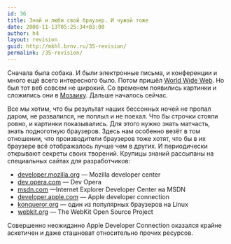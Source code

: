 ```yaml
---
id: 36
title: Знай и люби свой браузер. И чужой тоже
date: 2008-11-13T05:25:34+03:00
author: h4
layout: revision
guid: http://mkhl.brnv.ru/35-revision/
permalink: /35-revision/
---
```

Сначала была собака. И были электронные письма, и конференции и много ещё всего интересного было. Потом пришёл [World Wide Web](http://www.w3.org/People/Berners-Lee/WorldWideWeb.html). Но был тот веб совсем не широкий. Со временем появились картинки и сложились они в [Мозаику](http://ru.wikipedia.org/wiki/NCSA_Mosaic). Дальше началось сейчас.

Все мы хотим, что бы результат наших бессонных ночей не пропал даром, не развалился, не поплыл и не поехал. Что бы строчки стояли ровно, и картинки показывались. Для этого нужно знать матчасть, знать подноготную браузеров. Здесь нам особенно везёт в том отношении, что производители браузеров тоже хотят, что бы в их браузере всё отображалось лучше чем в других. И периодически открывают секреты своих творений. Крупицы знаний рассыпаны на специальных сайтах для разработчиков:

  * [developer.mozilla.org](https://developer.mozilla.org/Ru) — Mozilla developer center
  * [dev.opera.com](http://dev.opera.com/) — Dev Opera
  * [msdn.com](http://msdn.microsoft.com/ru-ru/ie/default.aspx) —Internet Explorer Developer Center на MSDN
  * [developer.apple.com](http://developer.apple.com/internet/safari/) — Apple developer connection
  * [konqueror.org](http://www.konqueror.org/) — один из популярных браузеров на Linux
  * [webkit.org](http://webkit.org/) — The WebKit Open Source Project

<div class="Sponsor">
  
</div>

Совершенно неожиданно Apple Developer Connection оказался крайне аскетичен и даже сташноват относительно прочих ресурсов.